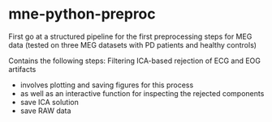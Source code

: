 # mne-python-preproc
First go at a structured pipeline for the first preprocessing steps for MEG data
(tested on three MEG datasets with PD patients and healthy controls)

Contains the following steps:
Filtering
ICA-based rejection of ECG and EOG artifacts
  - involves plotting and saving figures for this process
  - as well as an interactive function for inspecting the rejected components
  - save ICA solution
  - save RAW data
